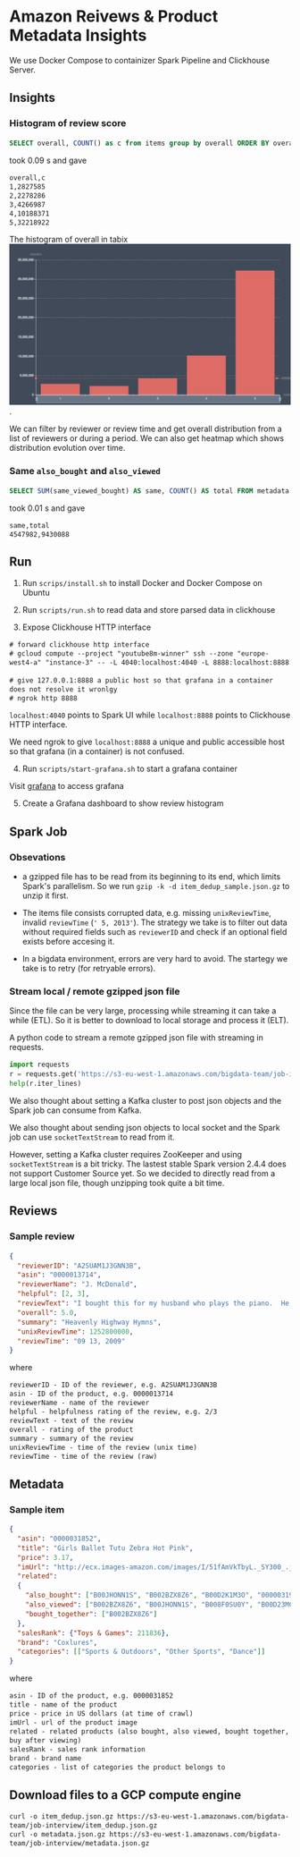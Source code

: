 # Amazon Reivews & Product Metadata Insights

We use Docker Compose to containizer Spark Pipeline and Clickhouse Server.

## Insights

### Histogram of review score

```sql
SELECT overall, COUNT() as c from items group by overall ORDER BY overall
```

took 0.09 s and gave

```csv
overall,c
1,2827585
2,2278286
3,4266987
4,10188371
5,32218922
```

The histogram of overall in tabix ![overall histogram](overall_histogram.png).

We can filter by reviewer or review time and get overall distribution from a list of reviewers or during a period. We can also get heatmap which shows distribution evolution over time.

### Same `also_bought` and `also_viewed`

```sql
SELECT SUM(same_viewed_bought) AS same, COUNT() AS total FROM metadata
```

took 0.01 s and gave

```csv
same,total
4547982,9430088
```

## Run

1. Run `scrips/install.sh` to install Docker and Docker Compose on Ubuntu

2. Run `scripts/run.sh` to read data and store parsed data in clickhouse

3. Expose Clickhouse HTTP interface

  ```shell
  # forward clickhouse http interface
  # gcloud compute --project "youtube8m-winner" ssh --zone "europe-west4-a" "instance-3" -- -L 4040:localhost:4040 -L 8888:localhost:8888

  # give 127.0.0.1:8888 a public host so that grafana in a container does not resolve it wronlgy
  # ngrok http 8888
  ```
  
  `localhost:4040` points to Spark UI while `localhost:8888` points to Clickhouse HTTP interface.

  We need ngrok to give `localhost:8888` a unique and public accessible host so that grafana (in a container) is not confused.

4. Run `scripts/start-grafana.sh` to start a grafana container
  
  Visit [grafana](localhost:3000) to access grafana

5. Create a Grafana dashboard to show review histogram

## Spark Job

### Obsevations

* a gzipped file has to be read from its beginning to its end, which limits Spark's parallelism. So we run `gzip -k -d item_dedup_sample.json.gz` to unzip it first.

* The items file consists corrupted data, e.g. missing `unixReviewTime`, invalid `reviewTime` (`' 5, 2013'`). The strategy we take is to filter out data without required fields such as `reviewerID` and check if an optional field exists before accesing it.

* In a bigdata environment, errors are very hard to avoid. The startegy we take is to retry (for retryable errors).

### Stream local / remote gzipped json file

Since the file can be very large, processing while streaming it can take a while (ETL). So it is better to download to local storage and process it (ELT).

A python code to stream a remote gzipped json file with streaming in requests.

```python
import requests
r = requests.get('https://s3-eu-west-1.amazonaws.com/bigdata-team/job-interview/item_dedup.json.gz', stream=True)
help(r.iter_lines)
```

We also thought about setting a Kafka cluster to post json objects and the Spark job can consume from Kafka.

We also thought about sending json objects to local socket and the Spark job can use `socketTextStream` to read from it.

However, setting a Kafka cluster requires ZooKeeper and using `socketTextStream` is a bit tricky. The lastest stable Spark version 2.4.4 does not support Customer Source yet. So we decided to directly read from a large local json file, though unzipping took quite a bit time.

## Reviews

### Sample review

```json
{
  "reviewerID": "A2SUAM1J3GNN3B",
  "asin": "0000013714",
  "reviewerName": "J. McDonald",
  "helpful": [2, 3],
  "reviewText": "I bought this for my husband who plays the piano.  He is having a wonderful time playing these old hymns.  The music  is at times hard to read because we think the book was published for singing from more than playing from.  Great purchase though!",
  "overall": 5.0,
  "summary": "Heavenly Highway Hymns",
  "unixReviewTime": 1252800000,
  "reviewTime": "09 13, 2009"
}
```

where

```text
reviewerID - ID of the reviewer, e.g. A2SUAM1J3GNN3B
asin - ID of the product, e.g. 0000013714
reviewerName - name of the reviewer
helpful - helpfulness rating of the review, e.g. 2/3
reviewText - text of the review
overall - rating of the product
summary - summary of the review
unixReviewTime - time of the review (unix time)
reviewTime - time of the review (raw)
```

## Metadata

### Sample item

```json
{
  "asin": "0000031852",
  "title": "Girls Ballet Tutu Zebra Hot Pink",
  "price": 3.17,
  "imUrl": "http://ecx.images-amazon.com/images/I/51fAmVkTbyL._SY300_.jpg",
  "related":
  {
    "also_bought": ["B00JHONN1S", "B002BZX8Z6", "B00D2K1M3O", "0000031909", "B00613WDTQ", "B00D0WDS9A", "B00D0GCI8S", "0000031895", "B003AVKOP2", "B003AVEU6G", "B003IEDM9Q", "B002R0FA24", "B00D23MC6W", "B00D2K0PA0", "B00538F5OK", "B00CEV86I6", "B002R0FABA", "B00D10CLVW", "B003AVNY6I", "B002GZGI4E", "B001T9NUFS", "B002R0F7FE", "B00E1YRI4C", "B008UBQZKU", "B00D103F8U", "B007R2RM8W"],
    "also_viewed": ["B002BZX8Z6", "B00JHONN1S", "B008F0SU0Y", "B00D23MC6W", "B00AFDOPDA", "B00E1YRI4C", "B002GZGI4E", "B003AVKOP2", "B00D9C1WBM", "B00CEV8366", "B00CEUX0D8", "B0079ME3KU", "B00CEUWY8K", "B004FOEEHC", "0000031895", "B00BC4GY9Y", "B003XRKA7A", "B00K18LKX2", "B00EM7KAG6", "B00AMQ17JA", "B00D9C32NI", "B002C3Y6WG", "B00JLL4L5Y", "B003AVNY6I", "B008UBQZKU", "B00D0WDS9A", "B00613WDTQ", "B00538F5OK", "B005C4Y4F6", "B004LHZ1NY", "B00CPHX76U", "B00CEUWUZC", "B00IJVASUE", "B00GOR07RE", "B00J2GTM0W", "B00JHNSNSM", "B003IEDM9Q", "B00CYBU84G", "B008VV8NSQ", "B00CYBULSO", "B00I2UHSZA", "B005F50FXC", "B007LCQI3S", "B00DP68AVW", "B009RXWNSI", "B003AVEU6G", "B00HSOJB9M", "B00EHAGZNA", "B0046W9T8C", "B00E79VW6Q", "B00D10CLVW", "B00B0AVO54", "B00E95LC8Q", "B00GOR92SO", "B007ZN5Y56", "B00AL2569W", "B00B608000", "B008F0SMUC", "B00BFXLZ8M"],
    "bought_together": ["B002BZX8Z6"]
  },
  "salesRank": {"Toys & Games": 211836},
  "brand": "Coxlures",
  "categories": [["Sports & Outdoors", "Other Sports", "Dance"]]
}
```

where

```text
asin - ID of the product, e.g. 0000031852
title - name of the product
price - price in US dollars (at time of crawl)
imUrl - url of the product image
related - related products (also bought, also viewed, bought together, buy after viewing)
salesRank - sales rank information
brand - brand name
categories - list of categories the product belongs to
```

## Download files to a GCP compute engine

```shell
curl -o item_dedup.json.gz https://s3-eu-west-1.amazonaws.com/bigdata-team/job-interview/item_dedup.json.gz
curl -o metadata.json.gz https://s3-eu-west-1.amazonaws.com/bigdata-team/job-interview/metadata.json.gz
```

